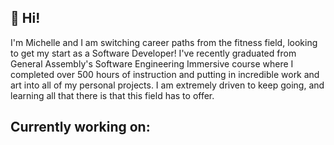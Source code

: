 ## 👋 Hi!

I'm Michelle and I am switching career paths from the fitness field, looking to get my start as a Software Developer! I've recently graduated from General Assembly's Software Engineering Immersive course where I completed over 500 hours of instruction and putting in incredible work and art into all of my personal projects. I am extremely driven to keep going, and learning all that there is that this field has to offer.

## Currently working on:
